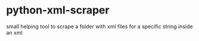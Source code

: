 # python-xml-scraper
small helping tool to scrape a folder with xml files for a specific string inside an xml
